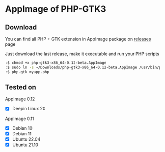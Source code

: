 # AppImage of PHP-GTK3

## Download

You can find all PHP + GTK extension in AppImage package on [releases](https://github.com/scorninpc/php-gtk3/releases) page

Just download the last release, make it executable and run your PHP scripts

```sh
:$ chmod +x php-gtk3-x86_64-0.12-beta.AppImage
:$ sudo ln -s ~/Downloads/php-gtk3-x86_64-0.12-beta.AppImage /usr/bin/php-gtk
:$ php-gtk myapp.php
```

## Tested on

AppImage 0.12

- [x] Deepin Linux 20

AppImage 0.11

- [x] Debian 10
- [x] Debian 11
- [x] Ubuntu 22.04
- [x] Ubuntu 21.10